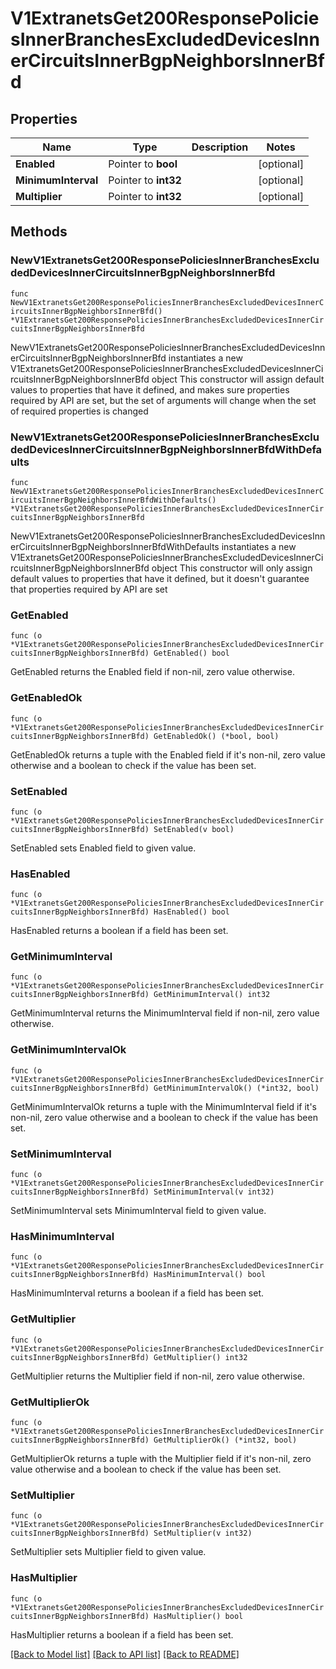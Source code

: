 # V1ExtranetsGet200ResponsePoliciesInnerBranchesExcludedDevicesInnerCircuitsInnerBgpNeighborsInnerBfd

## Properties

Name | Type | Description | Notes
------------ | ------------- | ------------- | -------------
**Enabled** | Pointer to **bool** |  | [optional] 
**MinimumInterval** | Pointer to **int32** |  | [optional] 
**Multiplier** | Pointer to **int32** |  | [optional] 

## Methods

### NewV1ExtranetsGet200ResponsePoliciesInnerBranchesExcludedDevicesInnerCircuitsInnerBgpNeighborsInnerBfd

`func NewV1ExtranetsGet200ResponsePoliciesInnerBranchesExcludedDevicesInnerCircuitsInnerBgpNeighborsInnerBfd() *V1ExtranetsGet200ResponsePoliciesInnerBranchesExcludedDevicesInnerCircuitsInnerBgpNeighborsInnerBfd`

NewV1ExtranetsGet200ResponsePoliciesInnerBranchesExcludedDevicesInnerCircuitsInnerBgpNeighborsInnerBfd instantiates a new V1ExtranetsGet200ResponsePoliciesInnerBranchesExcludedDevicesInnerCircuitsInnerBgpNeighborsInnerBfd object
This constructor will assign default values to properties that have it defined,
and makes sure properties required by API are set, but the set of arguments
will change when the set of required properties is changed

### NewV1ExtranetsGet200ResponsePoliciesInnerBranchesExcludedDevicesInnerCircuitsInnerBgpNeighborsInnerBfdWithDefaults

`func NewV1ExtranetsGet200ResponsePoliciesInnerBranchesExcludedDevicesInnerCircuitsInnerBgpNeighborsInnerBfdWithDefaults() *V1ExtranetsGet200ResponsePoliciesInnerBranchesExcludedDevicesInnerCircuitsInnerBgpNeighborsInnerBfd`

NewV1ExtranetsGet200ResponsePoliciesInnerBranchesExcludedDevicesInnerCircuitsInnerBgpNeighborsInnerBfdWithDefaults instantiates a new V1ExtranetsGet200ResponsePoliciesInnerBranchesExcludedDevicesInnerCircuitsInnerBgpNeighborsInnerBfd object
This constructor will only assign default values to properties that have it defined,
but it doesn't guarantee that properties required by API are set

### GetEnabled

`func (o *V1ExtranetsGet200ResponsePoliciesInnerBranchesExcludedDevicesInnerCircuitsInnerBgpNeighborsInnerBfd) GetEnabled() bool`

GetEnabled returns the Enabled field if non-nil, zero value otherwise.

### GetEnabledOk

`func (o *V1ExtranetsGet200ResponsePoliciesInnerBranchesExcludedDevicesInnerCircuitsInnerBgpNeighborsInnerBfd) GetEnabledOk() (*bool, bool)`

GetEnabledOk returns a tuple with the Enabled field if it's non-nil, zero value otherwise
and a boolean to check if the value has been set.

### SetEnabled

`func (o *V1ExtranetsGet200ResponsePoliciesInnerBranchesExcludedDevicesInnerCircuitsInnerBgpNeighborsInnerBfd) SetEnabled(v bool)`

SetEnabled sets Enabled field to given value.

### HasEnabled

`func (o *V1ExtranetsGet200ResponsePoliciesInnerBranchesExcludedDevicesInnerCircuitsInnerBgpNeighborsInnerBfd) HasEnabled() bool`

HasEnabled returns a boolean if a field has been set.

### GetMinimumInterval

`func (o *V1ExtranetsGet200ResponsePoliciesInnerBranchesExcludedDevicesInnerCircuitsInnerBgpNeighborsInnerBfd) GetMinimumInterval() int32`

GetMinimumInterval returns the MinimumInterval field if non-nil, zero value otherwise.

### GetMinimumIntervalOk

`func (o *V1ExtranetsGet200ResponsePoliciesInnerBranchesExcludedDevicesInnerCircuitsInnerBgpNeighborsInnerBfd) GetMinimumIntervalOk() (*int32, bool)`

GetMinimumIntervalOk returns a tuple with the MinimumInterval field if it's non-nil, zero value otherwise
and a boolean to check if the value has been set.

### SetMinimumInterval

`func (o *V1ExtranetsGet200ResponsePoliciesInnerBranchesExcludedDevicesInnerCircuitsInnerBgpNeighborsInnerBfd) SetMinimumInterval(v int32)`

SetMinimumInterval sets MinimumInterval field to given value.

### HasMinimumInterval

`func (o *V1ExtranetsGet200ResponsePoliciesInnerBranchesExcludedDevicesInnerCircuitsInnerBgpNeighborsInnerBfd) HasMinimumInterval() bool`

HasMinimumInterval returns a boolean if a field has been set.

### GetMultiplier

`func (o *V1ExtranetsGet200ResponsePoliciesInnerBranchesExcludedDevicesInnerCircuitsInnerBgpNeighborsInnerBfd) GetMultiplier() int32`

GetMultiplier returns the Multiplier field if non-nil, zero value otherwise.

### GetMultiplierOk

`func (o *V1ExtranetsGet200ResponsePoliciesInnerBranchesExcludedDevicesInnerCircuitsInnerBgpNeighborsInnerBfd) GetMultiplierOk() (*int32, bool)`

GetMultiplierOk returns a tuple with the Multiplier field if it's non-nil, zero value otherwise
and a boolean to check if the value has been set.

### SetMultiplier

`func (o *V1ExtranetsGet200ResponsePoliciesInnerBranchesExcludedDevicesInnerCircuitsInnerBgpNeighborsInnerBfd) SetMultiplier(v int32)`

SetMultiplier sets Multiplier field to given value.

### HasMultiplier

`func (o *V1ExtranetsGet200ResponsePoliciesInnerBranchesExcludedDevicesInnerCircuitsInnerBgpNeighborsInnerBfd) HasMultiplier() bool`

HasMultiplier returns a boolean if a field has been set.


[[Back to Model list]](../README.md#documentation-for-models) [[Back to API list]](../README.md#documentation-for-api-endpoints) [[Back to README]](../README.md)


